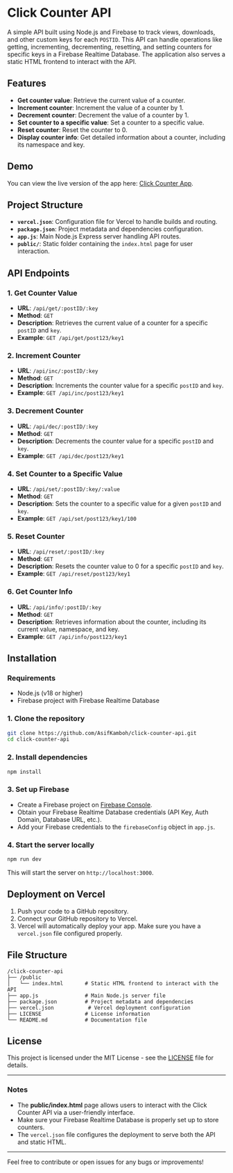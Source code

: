 
# Click Counter API

A simple API built using Node.js and Firebase to track views, downloads, and other custom keys for each `POSTID`. This API can handle operations like getting, incrementing, decrementing, resetting, and setting counters for specific keys in a Firebase Realtime Database. The application also serves a static HTML frontend to interact with the API.

## Features

- **Get counter value**: Retrieve the current value of a counter.
- **Increment counter**: Increment the value of a counter by 1.
- **Decrement counter**: Decrement the value of a counter by 1.
- **Set counter to a specific value**: Set a counter to a specific value.
- **Reset counter**: Reset the counter to 0.
- **Display counter info**: Get detailed information about a counter, including its namespace and key.

## Demo

You can view the live version of the app here: [Click Counter App](https://count.asifkamboh.com/).

## Project Structure

- **`vercel.json`**: Configuration file for Vercel to handle builds and routing.
- **`package.json`**: Project metadata and dependencies configuration.
- **`app.js`**: Main Node.js Express server handling API routes.
- **`public/`**: Static folder containing the `index.html` page for user interaction.

## API Endpoints

### 1. **Get Counter Value**

- **URL**: `/api/get/:postID/:key`
- **Method**: `GET`
- **Description**: Retrieves the current value of a counter for a specific `postID` and `key`.
- **Example**: `GET /api/get/post123/key1`

### 2. **Increment Counter**

- **URL**: `/api/inc/:postID/:key`
- **Method**: `GET`
- **Description**: Increments the counter value for a specific `postID` and `key`.
- **Example**: `GET /api/inc/post123/key1`

### 3. **Decrement Counter**

- **URL**: `/api/dec/:postID/:key`
- **Method**: `GET`
- **Description**: Decrements the counter value for a specific `postID` and `key`.
- **Example**: `GET /api/dec/post123/key1`

### 4. **Set Counter to a Specific Value**

- **URL**: `/api/set/:postID/:key/:value`
- **Method**: `GET`
- **Description**: Sets the counter to a specific value for a given `postID` and `key`.
- **Example**: `GET /api/set/post123/key1/100`

### 5. **Reset Counter**

- **URL**: `/api/reset/:postID/:key`
- **Method**: `GET`
- **Description**: Resets the counter value to 0 for a specific `postID` and `key`.
- **Example**: `GET /api/reset/post123/key1`

### 6. **Get Counter Info**

- **URL**: `/api/info/:postID/:key`
- **Method**: `GET`
- **Description**: Retrieves information about the counter, including its current value, namespace, and key.
- **Example**: `GET /api/info/post123/key1`

## Installation

### Requirements
- Node.js (v18 or higher)
- Firebase project with Firebase Realtime Database

### 1. Clone the repository

```bash
git clone https://github.com/AsifKamboh/click-counter-api.git
cd click-counter-api
```

### 2. Install dependencies

```bash
npm install
```

### 3. Set up Firebase
- Create a Firebase project on [Firebase Console](https://console.firebase.google.com/).
- Obtain your Firebase Realtime Database credentials (API Key, Auth Domain, Database URL, etc.).
- Add your Firebase credentials to the `firebaseConfig` object in `app.js`.

### 4. Start the server locally

```bash
npm run dev
```

This will start the server on `http://localhost:3000`.

## Deployment on Vercel

1. Push your code to a GitHub repository.
2. Connect your GitHub repository to Vercel.
3. Vercel will automatically deploy your app. Make sure you have a `vercel.json` file configured properly.

## File Structure

```
/click-counter-api
├── /public
│   └── index.html       # Static HTML frontend to interact with the API
├── app.js               # Main Node.js server file
├── package.json         # Project metadata and dependencies
├── vercel.json           # Vercel deployment configuration
├── LICENSE              # License information
└── README.md            # Documentation file
```

## License

This project is licensed under the MIT License - see the [LICENSE](LICENSE) file for details.

---

### Notes

- The **public/index.html** page allows users to interact with the Click Counter API via a user-friendly interface.
- Make sure your Firebase Realtime Database is properly set up to store counters.
- The `vercel.json` file configures the deployment to serve both the API and static HTML.

---

Feel free to contribute or open issues for any bugs or improvements!
